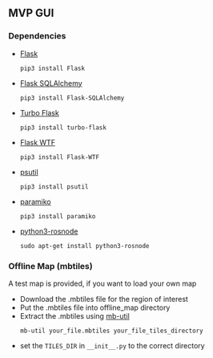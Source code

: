 ## MVP GUI ##
### Dependencies
- [Flask](https://flask.palletsprojects.com/en/3.0.x/)
    ```
    pip3 install Flask
    ```

- [Flask SQLAlchemy](https://flask-sqlalchemy.palletsprojects.com/en/3.1.x/quickstart/#installation)
    ```
    pip3 install Flask-SQLAlchemy
    ```
- [Turbo Flask](https://turbo-flask.readthedocs.io/en/latest/quickstart.html)
    ```
    pip3 install turbo-flask
    ```
- [Flask WTF](https://flask-wtf.readthedocs.io/en/1.2.x/)
    ```
    pip3 install Flask-WTF
    ```
- [psutil](https://psutil.readthedocs.io/en/latest/)
    ```
    pip3 install psutil 
    ```
- [paramiko](https://www.paramiko.org)
    ```
    pip3 install paramiko
    ```
- [python3-rosnode](https://packages.debian.org/sid/python3-rosnode)
    ```
    sudo apt-get install python3-rosnode
    ```
    
### Offline Map (mbtiles)
A test map is provided, if you want to load your own map
- Download the .mbtiles file for the region of interest
- Put the .mbtiles file into offline_map directory
- Extract the .mbtiles using [mb-util](https://github.com/mapbox/mbutil)
    ```
    mb-util your_file.mbtiles your_file_tiles_directory
    ```
- set the `TILES_DIR` in `__init__.py` to the correct directory
